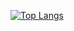 [![Top Langs](https://github-readme-stats.vercel.app/api/top-langs/?username=edx0n&layout=donut&theme=highcontrast#gh-dark-mode-only)](https://github.com/edx0n/github-readme-stats)

